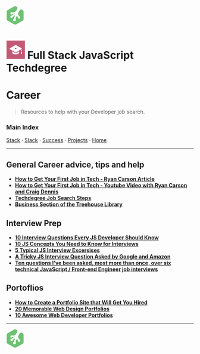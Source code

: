 ![Treehouse Logo](../repo-imgs/frogprint.png "Team Treehouse")

# ![Full Stack JavaScript Techdegree](../repo-imgs/fsjs.png "FSJS") Full Stack JavaScript Techdegree

# Career

>Resources to help with your Developer job search.

### Main Index

[Stack](stack.md) ·
[Slack](slack.md) ·
[Success](success.md) ·
[Projects](projects.md) ·
[Home](../README.md)

-------

## General Career advice, tips and help

* **[How to Get Your First Job in Tech - Ryan Carson Article](https://medium.com/team-treehouse/how-to-get-your-first-job-in-tech-7478a51fc78)**
* **[How to Get Your First Job in Tech - Youtube Video with Ryan Carson and Craig Dennis](https://www.youtube.com/watch?v=hv8yquBKrFY)**
* **[Techdegree Job Search Steps](https://teamtreehouse.com/library/job-search-help)**
* **[Business Section of the Treehouse Library](https://teamtreehouse.com/library/topic:business)**

## Interview Prep

* **[10 Interview Questions Every JS Developer Should Know](https://medium.com/javascript-scene/10-interview-questions-every-javascript-developer-should-know-6fa6bdf5ad95)**
* **[10 JS Concepts You Need to Know for Interviews](https://dev.to/arnavaggarwal/10-javascript-concepts-you-need-to-know-for-interviews)**
* **[5 Typical JS Interview Excersises](https://www.sitepoint.com/5-typical-javascript-interview-exercises/)**
* **[A Tricky JS Interview Question Asked by Google and Amazon](https://medium.com/coderbyte/a-tricky-javascript-interview-question-asked-by-google-and-amazon-48d212890703)**
* **[Ten questions I’ve been asked, most more than once, over six technical JavaScript / Front-end Engineer job interviews](https://www.reddit.com/r/javascript/comments/3rb88w/ten_questions_ive_been_asked_most_more_than_once/)**

## Portoflios

* **[How to Create a Portfolio Site that Will Get You Hired](https://www.sitepoint.com/how-to-create-a-portfolio-site-that-will-get-you-hired/)**
* **[20 Memorable Web Design Portfolios](https://www.shopify.com/partners/blog/web-design-portfolio-inspiration)**
* **[10 Awesome Web Developer Portfolios](https://codeburst.io/10-awesome-web-developer-portfolios-d266b32e6154)**

-------

![Treehouse Logo](../repo-imgs/frogprint.png "Team Treehouse")